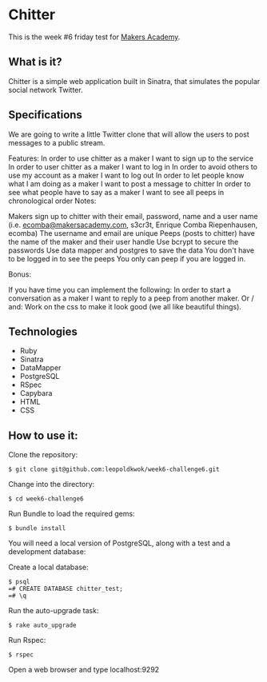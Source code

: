 Chitter
=======
This is the week #6 friday test for [Makers Academy](http://www.makersacademy.com).

## What is it?
Chitter is a simple web application built in Sinatra, that simulates the popular social network Twitter.

## Specifications

We are going to write a little Twitter clone that will allow the users to post messages to a public stream.

Features:
In order to use chitter as a maker I want to sign up to the service
In order to user chitter as a maker I want to log in
In order to avoid others to use my account as a maker I want to log out
In order to let people know what I am doing as a maker I want to post a message to chitter
In order to see what people have to say as a maker I want to see all peeps in chronological order
Notes:

Makers sign up to chitter with their email, password, name and a user name (i.e. ecomba@makersacademy.com, s3cr3t, Enrique Comba Riepenhausen, ecomba)
The username and email are unique
Peeps (posts to chitter) have the name of the maker and their user handle
Use bcrypt to secure the passwords
Use data mapper and postgres to save the data
You don't have to be logged in to see the peeps
You only can peep if you are logged in.

Bonus:

If you have time you can implement the following:
In order to start a conversation as a maker I want to reply to a peep from another maker.
      Or / and:
Work on the css to make it look good (we all like beautiful things).

## Technologies
- Ruby
- Sinatra
- DataMapper
- PostgreSQL
- RSpec
- Capybara
- HTML
- CSS

## How to use it:

Clone the repository:

```shell
$ git clone git@github.com:leopoldkwok/week6-challenge6.git
```
Change into the directory:

```shell
$ cd week6-challenge6
```
Run Bundle to load the required gems:

```shell
$ bundle install
```
You will need a local version of PostgreSQL, along with a test and a development database:

Create a local database:

```shell
$ psql
=# CREATE DATABASE chitter_test;
=# \q
```

Run the auto-upgrade task:

```shell
$ rake auto_upgrade
```

Run Rspec:

```shell
$ rspec
```
Open a web browser and type localhost:9292
